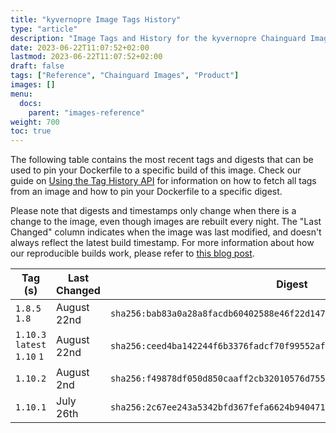 ```yaml
---
title: "kyvernopre Image Tags History"
type: "article"
description: "Image Tags and History for the kyvernopre Chainguard Image"
date: 2023-06-22T11:07:52+02:00
lastmod: 2023-06-22T11:07:52+02:00
draft: false
tags: ["Reference", "Chainguard Images", "Product"]
images: []
menu:
  docs:
    parent: "images-reference"
weight: 700
toc: true
---
```


The following table contains the most recent tags and digests that can be used to pin your Dockerfile to a specific build of this image. Check our guide on [Using the Tag History API](/chainguard/chainguard-images/using-the-tag-history-api/) for information on how to fetch all tags from an image and how to pin your Dockerfile to a specific digest.

Please note that digests and timestamps only change when there is a change to the image, even though images are rebuilt every night. The "Last Changed" column indicates when the image was last modified, and doesn't always reflect the latest build timestamp. For more information about how our reproducible builds work, please refer to [this blog post](https://www.chainguard.dev/unchained/reproducing-chainguards-reproducible-image-builds).

| Tag (s)                       | Last Changed | Digest                                                                    |
|-------------------------------|--------------|---------------------------------------------------------------------------|
|  `1.8.5` `1.8`                | August 22nd  | `sha256:bab83a0a28a8facdb60402588e46f22d147916c563b3a6f72120afdab90918dc` |
|  `1.10.3` `latest` `1.10` `1` | August 22nd  | `sha256:ceed4ba142244f6b3376fadcf70f99552af850f5875e76886d9fe137e7d65891` |
|  `1.10.2`                     | August 2nd   | `sha256:f49878df050d850caaff2cb32010576d75537b77465fb0dfe31d20b9eba164ed` |
|  `1.10.1`                     | July 26th    | `sha256:2c67ee243a5342bfd367fefa6624b940471002b80d9418b47be7bcc201dbbf7d` |

